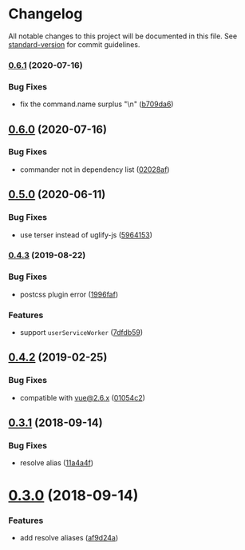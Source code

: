 # Changelog

All notable changes to this project will be documented in this file. See [standard-version](https://github.com/conventional-changelog/standard-version) for commit guidelines.

### [0.6.1](https://github.com/clair-design/pholio/compare/v0.6.0...v0.6.1) (2020-07-16)

### Bug Fixes

- fix the command.name surplus "\n" ([b709da6](https://github.com/clair-design/pholio/commit/b709da650f1f4bc2734c62200cf7c3b8cebf3b4f))

## [0.6.0](https://github.com/clair-design/pholio/compare/v0.5.0...v0.6.0) (2020-07-16)

### Bug Fixes

- commander not in dependency list ([02028af](https://github.com/clair-design/pholio/commit/02028afa2bf27eed0b05c9b2156e7086669bcf7b))

## [0.5.0](https://github.com/clair-design/pholio/compare/v0.4.3...v0.5.0) (2020-06-11)

### Bug Fixes

- use terser instead of uglify-js ([5964153](https://github.com/clair-design/pholio/commit/59641538b5619386598d2ca5227ba3f0c6ce2d1b))

### [0.4.3](https://github.com/clair-design/pholio/compare/v0.4.2...v0.4.3) (2019-08-22)

### Bug Fixes

- postcss plugin error ([1996faf](https://github.com/clair-design/pholio/commit/1996faf))

### Features

- support `userServiceWorker` ([7dfdb59](https://github.com/clair-design/pholio/commit/7dfdb59))

## [0.4.2](https://github.com/clair-design/pholio/compare/v0.4.1...v0.4.2) (2019-02-25)

### Bug Fixes

- compatible with vue@2.6.x ([01054c2](https://github.com/clair-design/pholio/commit/01054c2))

<a name="0.3.1"></a>

## [0.3.1](https://github.com/clair-design/pholio/compare/v0.3.0...v0.3.1) (2018-09-14)

### Bug Fixes

- resolve alias ([11a4a4f](https://github.com/clair-design/pholio/commit/11a4a4f))

<a name="0.3.0"></a>

# [0.3.0](https://github.com/clair-design/pholio/compare/v0.2.2...v0.3.0) (2018-09-14)

### Features

- add resolve aliases ([af9d24a](https://github.com/clair-design/pholio/commit/af9d24a))

